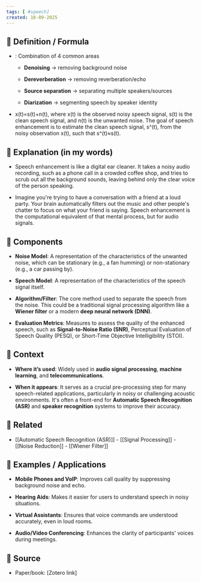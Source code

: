 ```yaml
--- 
tags: [ #speech]
created: 18-09-2025
--- 
```

## 🔹 Definition / Formula
- : Combination of 4 common areas 
	- **Denoising** → removing background noise
	    
	- **Dereverberation** → removing reverberation/echo
	    
	- **Source separation** → separating multiple speakers/sources
	    
	- **Diarization** → segmenting speech by speaker identity

- x(t)=s(t)+n(t), where x(t) is the observed noisy speech signal, s(t) is the clean speech signal, and n(t) is the unwanted noise. The goal of speech enhancement is to estimate the clean speech signal, s^(t), from the noisy observation x(t), such that s^(t)≈s(t).

  
## 🔹 Explanation (in my words)
-  Speech enhancement is like a digital ear cleaner. It takes a noisy audio recording, such as a phone call in a crowded coffee shop, and tries to scrub out all the background sounds, leaving behind only the clear voice of the person speaking.
    
- Imagine you're trying to have a conversation with a friend at a loud party. Your brain automatically filters out the music and other people's chatter to focus on what your friend is saying. Speech enhancement is the computational equivalent of that mental process, but for audio signals.
## 🔹 Components
- **Noise Model**: A representation of the characteristics of the unwanted noise, which can be stationary (e.g., a fan humming) or non-stationary (e.g., a car passing by).
    
- **Speech Model**: A representation of the characteristics of the speech signal itself.
    
- **Algorithm/Filter**: The core method used to separate the speech from the noise. This could be a traditional signal processing algorithm like a **Wiener filter** or a modern **deep neural network (DNN)**.
    
- **Evaluation Metrics**: Measures to assess the quality of the enhanced speech, such as **Signal-to-Noise Ratio (SNR)**, Perceptual Evaluation of Speech Quality (PESQ), or Short-Time Objective Intelligibility (STOI).

## 🔹 Context 
- **Where it’s used**: Widely used in **audio signal processing**, **machine learning**, and **telecommunications**.
    
- **When it appears**: It serves as a crucial pre-processing step for many speech-related applications, particularly in noisy or challenging acoustic environments. It's often a front-end for **Automatic Speech Recognition (ASR)** and **speaker recognition** systems to improve their accuracy.

## 🔹 Related
- [[Automatic Speech Recognition (ASR)]] - [[Signal Processing]] - [[Noise Reduction]] - [[Wiener Filter]]

## 🔹 Examples / Applications
-  **Mobile Phones and VoIP**: Improves call quality by suppressing background noise and echo.
    
- **Hearing Aids**: Makes it easier for users to understand speech in noisy situations.
    
- **Virtual Assistants**: Ensures that voice commands are understood accurately, even in loud rooms.
    
- **Audio/Video Conferencing**: Enhances the clarity of participants' voices during meetings.

## 🔹 Source 
- Paper/book: [Zotero link]